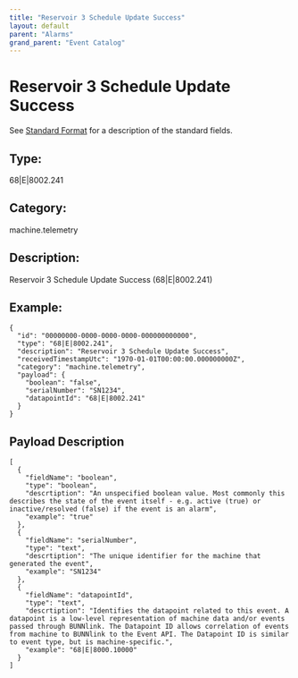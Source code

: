 ```yaml
---
title: "Reservoir 3 Schedule Update Success"
layout: default
parent: "Alarms"
grand_parent: "Event Catalog"
---
```


# Reservoir 3 Schedule Update Success

See [Standard Format](/event-subscriptions/event-format) for a description of the standard fields.

## Type:

68\|E\|8002.241

## Category:

machine.telemetry

## Description: 

Reservoir 3 Schedule Update Success (68\|E\|8002.241)

## Example:

```
{
  "id": "00000000-0000-0000-0000-000000000000",
  "type": "68|E|8002.241",
  "description": "Reservoir 3 Schedule Update Success",
  "receivedTimestampUtc": "1970-01-01T00:00:00.000000000Z",
  "category": "machine.telemetry",
  "payload": {
    "boolean": "false",
    "serialNumber": "SN1234",
    "datapointId": "68|E|8002.241"
  }
}
```

## Payload Description

```
[
  {
    "fieldName": "boolean",
    "type": "boolean",
    "descrtiption": "An unspecified boolean value. Most commonly this describes the state of the event itself - e.g. active (true) or inactive/resolved (false) if the event is an alarm",
    "example": "true"
  },
  {
    "fieldName": "serialNumber",
    "type": "text",
    "descrtiption": "The unique identifier for the machine that generated the event",
    "example": "SN1234"
  },
  {
    "fieldName": "datapointId",
    "type": "text",
    "descrtiption": "Identifies the datapoint related to this event. A datapoint is a low-level representation of machine data and/or events passed through BUNNlink. The Datapoint ID allows correlation of events from machine to BUNNlink to the Event API. The Datapoint ID is similar to event type, but is machine-specific.",
    "example": "68|E|8000.10000"
  }
]
```

